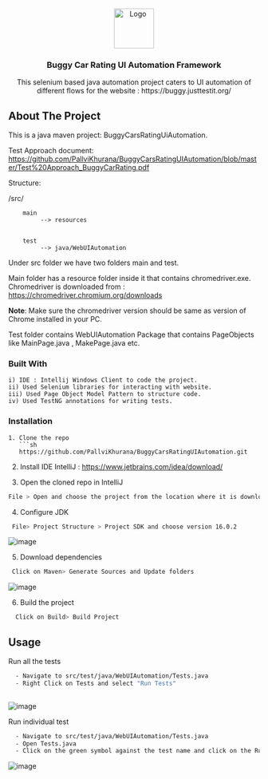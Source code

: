 <!-- PROJECT LOGO -->
<br />
<p align="center">
  <a href="https://github.com/github_username/repo_name">
    <img src="images/logo.png" alt="Logo" width="80" height="80">
  </a>

  <h3 align="center">Buggy Car Rating UI Automation Framework</h3>

  <p align="center">
    This selenium based java automation project caters to UI automation of different flows for the website : https://buggy.justtestit.org/ 
   <br />
  </p>
</p>

<!-- ABOUT THE PROJECT -->
## About The Project
This is a java maven project: BuggyCarsRatingUiAutomation.

Test Approach document: https://github.com/PallviKhurana/BuggyCarsRatingUIAutomation/blob/master/Test%20Approach_BuggyCarRating.pdf

Structure:

 /src/
 
        main
             --> resources
           
           
        test
             --> java/WebUIAutomation

Under src folder we have two folders main and test.

Main folder has a resource folder inside it that contains chromedriver.exe. Chromedriver is downloaded from : https://chromedriver.chromium.org/downloads

**Note**: Make sure the chromedriver version should be same as version of Chrome installed in your PC.

Test folder contains WebUIAutomation Package that contains PageObjects like MainPage.java , MakePage.java etc.


### Built With
```
i) IDE : Intellij Windows Client to code the project.
ii) Used Selenium libraries for interacting with website.
iii) Used Page Object Model Pattern to structure code.
iv) Used TestNG annotations for writing tests.

```
### Installation
```
1. Clone the repo
   ```sh
   https://github.com/PallviKhurana/BuggyCarsRatingUIAutomation.git
   ```
2. Install IDE IntelliJ : https://www.jetbrains.com/idea/download/
     
3. Open the cloned repo in IntelliJ 
```sh
File > Open and choose the project from the location where it is downloaded
```
4. Configure JDK 
  ```sh
   File> Project Structure > Project SDK and choose version 16.0.2
```

![image](https://user-images.githubusercontent.com/15661497/135017449-689a27d0-82ed-4fb2-a0df-6e26fc27abe3.png)

5. Download dependencies
  ```sh
   Click on Maven> Generate Sources and Update folders
```
![image](https://user-images.githubusercontent.com/15661497/135017759-dd7f1409-3732-4f18-9b3d-b9515cb57fd9.png)

6. Build the project
 ```sh
   Click on Build> Build Project
```

<!-- USAGE EXAMPLES -->
## Usage

Run all the tests
 ```sh
   - Navigate to src/test/java/WebUIAutomation/Tests.java
   - Right Click on Tests and select "Run Tests"
   
```
![image](https://user-images.githubusercontent.com/15661497/135018403-e813e30f-66c0-43f3-b0ae-f5d955d2a3ef.png)

Run individual test
 ```sh
   - Navigate to src/test/java/WebUIAutomation/Tests.java
   - Open Tests.java
   - Click on the green symbol against the test name and click on the Run <TestName> option as shown below
   `````
![image](https://user-images.githubusercontent.com/15661497/135018882-218b4b16-0ad0-4ffb-b694-04caa5b364b8.png)
